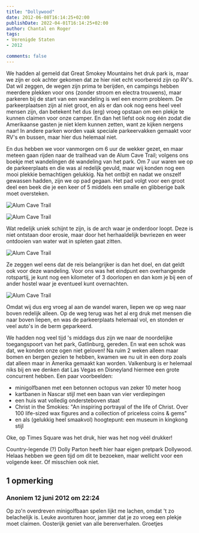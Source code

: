 ```yaml
---
title: "Dollywood"
date: 2012-06-08T16:14:25+02:00
publishDate: 2022-04-01T16:14:25+02:00
author: Chantal en Roger
tags:
- Verenigde Staten
- 2012

comments: false
---
```


We hadden al gemeld dat Great Smokey Mountains het druk park is, maar we zijn er ook achter gekomen dat ze hier niet echt voorbereid zijn op RV's. Dat wil zeggen, de wegen zijn prima te berijden, en campings hebben meerdere plekken voor ons (zonder stroom en electra trouwens), maar parkeren bij de start van een wandeling is wel een enorm probleem. De parkeerplaatsen zijn al niet groot, en als er dan ook nog eens heel veel mensen zijn, dan betekent het dus (erg) vroeg opstaan om een plekje te kunnen claimen voor onze camper. En dan het liefst ook nog één zodat die Amerikaanse gasten je niet klem kunnen zetten, want ze kijken nergens naar! In andere parken worden vaak speciale parkeervakken gemaakt voor RV's en bussen, maar hier dus helemaal niet.

En dus hebben we voor vanmorgen om 6 uur de wekker gezet, en maar meteen gaan rijden naar de trailhead van de Alum Cave Trail; volgens ons boekje met wandelingen dé wandeling van het park. Om 7 uur waren we op de parkeerplaats en die was al redelijk gevuld, maar wij konden nog een mooi plekkie bemachtigen gelukkig. Na het ontbijt en nadat we onszelf gewassen hadden, zijn we op pad gegaan. Het pad volgt voor een groot deel een beek die je een keer of 5 middels een smalle en glibberige balk moet oversteken.

![Alum Cave Trail](./images/IMG_0659.JPG)

![Alum Cave Trail](./images/IMG_0665.JPG)

Wat redelijk uniek schijnt te zijn, is de arch waar je onderdoor loopt. Deze is niet ontstaan door erosie, maar door het herhaaldelijk bevriezen en weer ontdooien van water wat in spleten gaat zitten.

![Alum Cave Trail](./images/IMG_0671.JPG)

Ze zeggen wel eens dat de reis belangrijker is dan het doel, en dat geldt ook voor deze wandeling. Voor ons was het eindpunt een overhangende rotspartij, je kunt nog een kilometer of 3 doorlopen en dan kom je bij een of ander hostel waar je eventueel kunt overnachten.

![Alum Cave Trail](./images/IMG_0672.JPG)

Omdat wij dus erg vroeg al aan de wandel waren, liepen we op weg naar boven redelijk alleen. Op de weg terug was het al erg druk met mensen die naar boven liepen, en was de parkeerplaats helemaal vol, en stonden er veel auto's in de berm geparkeerd.

We hadden nog veel tijd 's middags dus zijn we naar de noordelijke toegangspoort van het park, Gatlinburg, gereden. En wat een schok was dat, we konden onze ogen niet geloven! Na ruim 2 weken alleen maar bomen en bergen gezien te hebben, kwamen we nu uit in een dorp zoals dat alleen maar in Amerika gemaakt kan worden. Valkenburg is er helemaal niks bij en we denken dat Las Vegas en Disneyland hiermee een grote concurrent hebben. Een paar voorbeelden:

- minigolfbanen met een betonnen octopus van zeker 10 meter hoog
- kartbanen in Nascar stijl met een baan van vier verdiepingen
- een huis wat volledig ondersteboven staat
- Christ in the Smokies: "An inspiring portrayal of the life of Christ. Over 100 life-sized wax figures and a collection of priceless coins & gems"
- en als (gelukkig heel smaakvol) hoogtepunt: een museum in kingkong stijl

Oke, op Times Square was het druk, hier was het nog véél drukker!

Country-legende (?) Dolly Parton heeft hier haar eigen pretpark Dollywood. Helaas hebben we geen tijd om dit te bezoeken, maar wellicht voor een volgende keer. Of misschien ook niet.

## 1 opmerking

### Anoniem 12 juni 2012 om 22:24

Op zo'n overdreven minigolfbaan spelen lijkt me lachen, omdat 't zo belachelijk is. Leuke avonturen hoor, jammer dat je zo vroeg een plekje moet claimen. Oosterijk geniet van alle berenverhalen.
Groetjes
